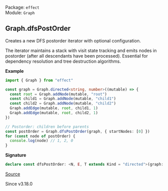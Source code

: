 Package: `effect`<br />
Module: `Graph`<br />

## Graph.dfsPostOrder

Creates a new DFS postorder iterator with optional configuration.

The iterator maintains a stack with visit state tracking and emits nodes
in postorder (after all descendants have been processed). Essential for
dependency resolution and tree destruction algorithms.

**Example**

```ts
import { Graph } from "effect"

const graph = Graph.directed<string, number>((mutable) => {
  const root = Graph.addNode(mutable, "root")
  const child1 = Graph.addNode(mutable, "child1")
  const child2 = Graph.addNode(mutable, "child2")
  Graph.addEdge(mutable, root, child1, 1)
  Graph.addEdge(mutable, root, child2, 1)
})

// Postorder: children before parents
const postOrder = Graph.dfsPostOrder(graph, { startNodes: [0] })
for (const node of postOrder) {
  console.log(node) // 1, 2, 0
}
```

**Signature**

```ts
declare const dfsPostOrder: <N, E, T extends Kind = "directed">(graph: Graph<N, E, T> | MutableGraph<N, E, T>, config?: DfsPostOrderConfig) => NodeWalker<N>
```

[Source](https://github.com/Effect-TS/effect/tree/main/packages/effect/src/Graph.ts#L3300)

Since v3.18.0